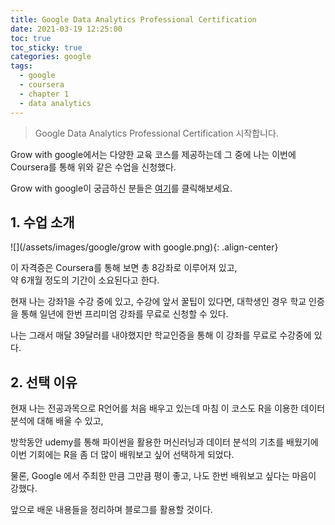 ```yaml
---
title: Google Data Analytics Professional Certification
date: 2021-03-19 12:25:00
toc: true
toc_sticky: true
categories: google
tags:
  - google
  - coursera
  - chapter 1
  - data analytics
---
```



>Google Data Analytics Professional Certification 시작합니다.


Grow with google에서는 다양한 교육 코스를 제공하는데
그 중에 나는 이번에 Coursera를 통해 위와 같은 수업을 신청했다.


Grow with google이 궁금하신 분들은 [여기](https://grow.google/certificates/#?modal_active=none)를 클릭해보세요.

## 1. 수업 소개

![](/assets/images/google/grow with google.png){: .align-center}

이 자격증은 Coursera를 통해 보면 총 8강좌로 이루어져 있고,  
약 6개월 정도의 기간이 소요된다고 한다.

현재 나는 강좌1을 수강 중에 있고, 수강에 앞서 꿀팁이 있다면,
대학생인 경우 학교 인증을 통해 일년에 한번 프리미엄 강좌를 무료로 신청할 수 있다.   

나는 그래서 매달 39달러를 내야했지만
학교인증을 통해 이 강좌를 무료로 수강중에 있다.

## 2. 선택 이유

현재 나는 전공과목으로 R언어를 처음 배우고 있는데
마침 이 코스도 R을 이용한 데이터 분석에 대해 배울 수 있고,

방학동안 udemy를 통해 파이썬을 활용한 머신러닝과 데이터 분석의
기초를 배웠기에 이번 기회에는 R을 좀 더 많이 배워보고 싶어
선택하게 되었다.

물론, Google 에서 주최한 만큼 그만큼 평이 좋고, 나도 한번
배워보고 싶다는 마음이 강했다.

앞으로 배운 내용들을 정리하며 블로그를 활용할 것이다.
